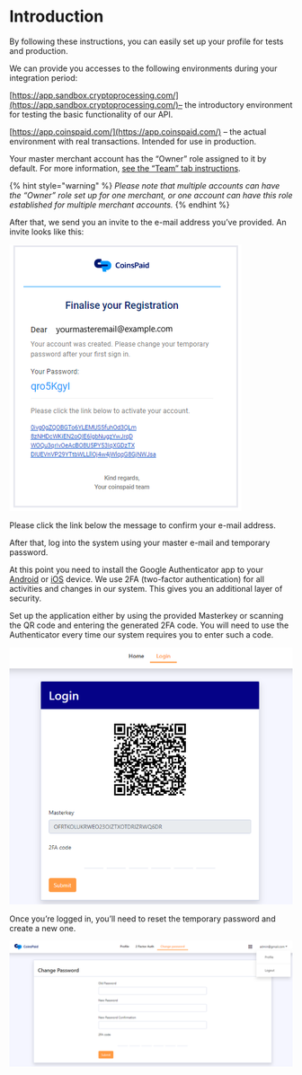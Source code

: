 # Introduction

By following these instructions, you can easily set up your profile for tests and production.

We can provide you accesses to the following environments during your integration period:

[https://app.sandbox.cryptoprocessing.com/](https://app.sandbox.cryptoprocessing.com/)– the introductory environment for testing the basic functionality of our API.

[https://app.coinspaid.com/](https://app.coinspaid.com/) – the actual environment with real transactions. Intended for use in production.

Your master merchant account has the “Owner” role assigned to it by default. For more information, [see the “Team” tab instructions](user-permissions.md).

{% hint style="warning" %}
_Please note that multiple accounts can have the “Owner” role set up for one merchant, or one account can have this role established for multiple merchant accounts._
{% endhint %}

After that, we send you an invite to the e-mail address you’ve provided. An invite looks like this:  


![](../.gitbook/assets/0.png)

Please click the link below the message to confirm your e-mail address.

After that, log into the system using your master e-mail and temporary password.

At this point you need to install the Google Authenticator app to your [Android](https://play.google.com/store/apps/details?id=com.google.android.apps.authenticator2&hl=en) or [iOS](https://apps.apple.com/gb/app/google-authenticator/id388497605) device. We use 2FA \(two-factor authentication\) for all activities and changes in our system. This gives you an additional layer of security.

  
Set up the application either by using the provided Masterkey or scanning the QR code and entering the generated 2FA code. You will need to use the Authenticator every time our system requires you to enter such a code.

![](../.gitbook/assets/1.png)

Once you’re logged in, you’ll need to reset the temporary password and create a new one.

![](../.gitbook/assets/2.png)

